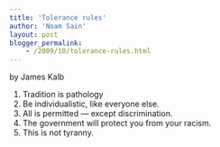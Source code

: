 ```yaml
---
title: 'Tolerance rules'
author: 'Noam Sain'
layout: post
blogger_permalink:
    - /2009/10/tolerance-rules.html
---
```


by James Kalb

1. Tradition is pathology
2. Be individualistic, like everyone else.
3. All is permitted — except discrimination.
4. The government will protect you from your racism.
5. This is not tyranny.